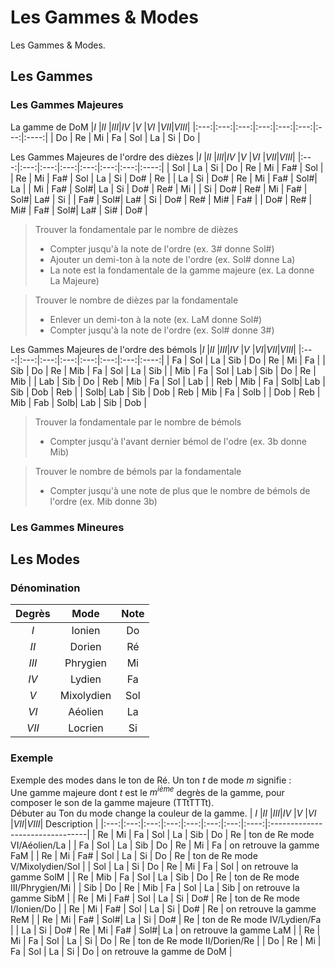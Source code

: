 # Les Gammes & Modes
Les Gammes & Modes.

## Les Gammes
### Les Gammes Majeures
La gamme de DoM
|$I$  |$II$ |$III$|$IV$ |$V$  |$VI$ |$VII$|$VIII$| 
|:---:|:---:|:---:|:---:|:---:|:---:|:---:|:----:|
| Do  | Re  | Mi  | Fa  | Sol | La  | Si  | Do   |

Les Gammes Majeures de l'ordre des dièzes
|$I$  |$II$ |$III$|$IV$ |$V$  |$VI$ |$VII$|$VIII$| 
|:---:|:---:|:---:|:---:|:---:|:---:|:---:|:----:|
| Sol | La  | Si  | Do  | Re  | Mi  | Fa# | Sol  |
| Re  | Mi  | Fa# | Sol | La  | Si  | Do# | Re   |
| La  | Si  | Do# | Re  | Mi  | Fa# | Sol#| La   |
| Mi  | Fa# | Sol#| La  | Si  | Do# | Re# | Mi   |
| Si  | Do# | Re# | Mi  | Fa# | Sol#| La# | Si   |
| Fa# | Sol#| La# | Si  | Do# | Re# | Mi# | Fa#  |
| Do# | Re# | Mi# | Fa# | Sol#| La# | Si# | Do#  |

> Trouver la fondamentale par le nombre de dièzes 
> - Compter jusqu'à la note de l'ordre (ex. 3# donne Sol#)
> - Ajouter un demi-ton à la note de l'ordre (ex. Sol# donne La)
> - La note est la fondamentale de la gamme majeure (ex. La donne La Majeure)

> Trouver le nombre de dièzes par la fondamentale
> - Enlever un demi-ton à la note (ex. LaM donne Sol#)
> - Compter jusqu'à la note de l'ordre  (ex. Sol# donne 3#)

Les Gammes Majeures de l'ordre des bémols
|$I$  |$II$ |$III$|$IV$ |$V$   |$VI$|$VII$|$VIII$| 
|:---:|:---:|:---:|:---:|:---:|:---:|:---:|:----:|
| Fa  | Sol | La  | Sib | Do  | Re  | Mi  | Fa   |
| Sib | Do  | Re  | Mib | Fa  | Sol | La  | Sib  |
| Mib | Fa  | Sol | Lab | Sib | Do  | Re  | Mib  | 
| Lab | Sib | Do  | Reb | Mib | Fa  | Sol | Lab  |
| Reb | Mib | Fa  | Solb| Lab | Sib | Dob | Reb  | 
| Solb| Lab | Sib | Dob | Reb | Mib | Fa  | Solb |
| Dob | Reb | Mib | Fab | Solb| Lab | Sib | Dob  |

> Trouver la fondamentale par le nombre de bémols
> - Compter jusqu'à l'avant dernier bémol de l'odre (ex. 3b donne Mib)

> Trouver le nombre de bémols par la fondamentale 
> - Compter jusqu'à une note de plus que le nombre de bémols de l'ordre (ex. Mib donne 3b)

### Les Gammes Mineures

## Les Modes
### Dénomination
| Degrès | Mode       | Note |
|:------:|:----------:|:----:|
| $I$    | Ionien     | Do   |
| $II$   | Dorien     | Ré   |
| $III$  | Phrygien   | Mi   |
| $IV$   | Lydien     | Fa   |
| $V$    | Mixolydien | Sol  |
| $VI$   | Aéolien    | La   |
| $VII$  | Locrien    | Si   |

### Exemple
Exemple des modes dans le ton de Ré. Un ton $t$ de mode $m$ signifie : <br>
Une gamme majeure dont $t$ est le $m^{ième}$ degrès de la gamme, pour composer le son de la gamme majeure (TTtTTTt). <br>
Débuter au Ton du mode change la couleur de la gamme.
| $I$ |$II$ |$III$|$IV$ |$V$  |$VI$ |$VII$|$VIII$| Description                     |
|:---:|:---:|:---:|:---:|:---:|:---:|:---:|:----:|:--------------------------------|
| Re  | Mi  | Fa  | Sol | La  | Sib | Do  | Re   | ton de Re mode VI/Aéolien/La    |
| Fa  | Sol | La  | Sib | Do  | Re  | Mi  | Fa   | on retrouve la gamme FaM        |
| Re  | Mi  | Fa# | Sol | La  | Si  | Do  | Re   | ton de Re mode V/Mixolydien/Sol |
| Sol | La  | Si  | Do  | Re  | Mi  | Fa  | Sol  | on retrouve la gamme SolM       |
| Re  | Mib | Fa  | Sol | La  | Sib | Do  | Re   | ton de Re mode III/Phrygien/Mi  |
| Sib | Do  | Re  | Mib | Fa  | Sol | La  | Sib  | on retrouve la gamme SibM       |
| Re  | Mi  | Fa# | Sol | La  | Si  | Do# | Re   | ton de Re mode I/Ionien/Do      |
| Re  | Mi  | Fa# | Sol | La  | Si  | Do# | Re   | on retrouve la gamme ReM        |
| Re  | Mi  | Fa# | Sol#| La  | Si  | Do# | Re   | ton de Re mode IV/Lydien/Fa     |
| La  | Si  | Do# | Re  | Mi  | Fa# | Sol#| La   | on retrouve la gamme LaM        |
| Re  | Mi  | Fa  | Sol | La  | Si  | Do  | Re   | ton de Re mode II/Dorien/Re     |
| Do  | Re  | Mi  | Fa  | Sol | La  | Si  | Do   | on retrouve la gamme de DoM     |